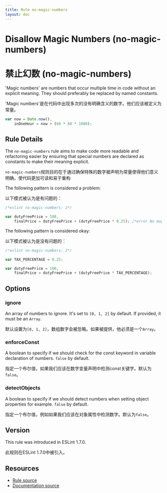 ```yaml
---
title: Rule no-magic-numbers
layout: doc
---
```

<!-- Note: No pull requests accepted for this file. See README.md in the root directory for details. -->
# Disallow Magic Numbers (no-magic-numbers)

# 禁止幻数 (no-magic-numbers)

'Magic numbers' are numbers that occur multiple time in code without an explicit meaning.
They should preferably be replaced by named constants.

'Magic numbers'是在代码中出现多次的没有明确含义的数字。他们应该被定义为常量。


```js
var now = Date.now(),
    inOneHour = now + (60 * 60 * 1000);
```

## Rule Details

The `no-magic-numbers` rule aims to make code more readable and refactoring easier by ensuring that special numbers
are declared as constants to make their meaning explicit.

`no-magic-numbers`规则目的在于通过确保特殊的数字被声明为常量使得他们意义明确，使代码更加可读和易于重构

The following pattern is considered a problem:

以下模式被认为是有问题的：

```js
/*eslint no-magic-numbers: 2*/

var dutyFreePrice = 100,
    finalPrice = dutyFreePrice + (dutyFreePrice * 0.25); /*error No magic number: 0.25*/
```

The following pattern is considered okay:

以下模式被认为是没有问题的：

```js
/*eslint no-magic-numbers: 2*/

var TAX_PERCENTAGE = 0.25;

var dutyFreePrice = 100,
    finalPrice = dutyFreePrice + (dutyFreePrice * TAX_PERCENTAGE);
```

## Options

### ignore

An array of numbers to ignore. It's set to `[0, 1, 2]` by default.
If provided, it must be an `Array`.

默认设置为`[0, 1, 2]`，数组数字会被忽略。如果被提供，他必须是一个`Array`。

### enforceConst

A boolean to specify if we should check for the const keyword in variable declaration of numbers. `false` by default.

指定一个布尔值，如果我们应该在数字变量声明中检测const关键字。默认为`false`。

### detectObjects

A boolean to specify if we should detect numbers when setting object properties for example. `false` by default.

指定一个布尔值，例如如果我们应该在对象属性中检测数字。默认为`false`。

## Version

This rule was introduced in ESLint 1.7.0.

此规则在ESLint 1.7.0中被引入。

## Resources

* [Rule source](https://github.com/eslint/eslint/tree/master/lib/rules/no-magic-numbers.js)
* [Documentation source](https://github.com/eslint/eslint/tree/master/docs/rules/no-magic-numbers.md)
